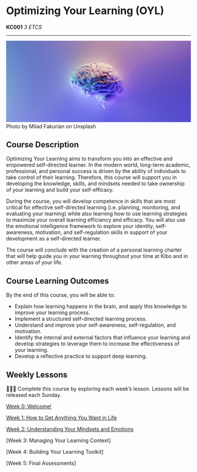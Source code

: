 # Optimizing Your Learning (OYL)

**KC001** *3 ETCS*

---

![brain](./brain.jpeg)
Photo by Milad Fakurian on Unsplash


## Course Description

Optimizing Your Learning aims to transform you into an effective and empowered self-directed learner. In the modern world, long-term academic, professional, and personal success is driven by the ability of individuals to take control of their learning. Therefore, this course will support you in developing the knowledge, skills, and mindsets needed to take ownership of your learning and build your self-efficacy.

During the course, you will develop competence in skills that are most critical for effective self-directed learning (i.e. planning, monitoring, and evaluating your learning) while also learning how to use learning strategies to maximize your overall learning efficiency and efficacy. You will also use the emotional intelligence framework to explore your identity, self-awareness, motivation, and self-regulation skills in support of your development as a self-directed learner.

The course will conclude with the creation of a personal learning charter that will help guide you in your learning throughout your time at Kibo and in other areas of your life.

## Course Learning Outcomes

By the end of this course, you will be able to:

- Explain how learning happens in the brain, and apply this knowledge to improve your learning process.
- Implement a structured self-directed learning process.
- Understand and improve your self-awareness, self-regulation, and motivation.
- Identify the internal and external factors that influence your learning and develop strategies to leverage them to increase the effectiveness of your learning.
- Develop a reflective practice to support deep learning.

## Weekly Lessons

<aside>

👩🏿‍🏫 Complete this course by exploring each week’s lesson. Lessons will be released each Sunday.

</aside>

[Week 0: Welcome!](/optimizing-your-learning/welcome.md)

[Week 1: How to Get Anything You Want in Life](/optimizing-your-learning/how-to-get-anything-you-want-in-life.md)

[Week 2: Understanding Your Mindsets and Emotions](/optimizing-your-learning/understanding-your-mindsets-and-emotions.md)

[Week 3: Managing Your Learning Context] <!-- (/optimizing-your-learning/managing-your-learning-context.md) -->

[Week 4: Building Your Learning Toolkit] <!-- (/optimizing-your-learning/building-your-learning-toolkit.md) -->

[Week 5: Final Assessments] <!-- (/optimizing-your-learning/final-assessments.md) -->
